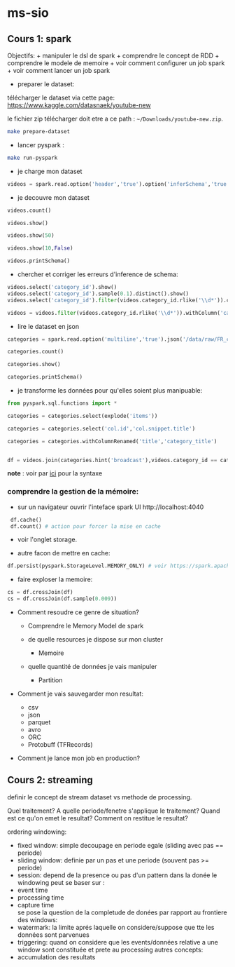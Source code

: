 # ms-sio

## Cours 1: spark 

Objectifs:
    + manipuler le dsl de spark
    + comprendre le concept de RDD
    + comprendre le modele de memoire
    + voir comment configurer un job spark 
    + voir comment lancer un job spark 

- preparer le dataset:

télécharger le dataset via cette page: https://www.kaggle.com/datasnaek/youtube-new

le fichier zip télécharger doit etre a ce path : `~/Downloads/youtube-new.zip`.

```bash
make prepare-dataset
``` 

- lancer pyspark :

```bash
make run-pyspark
``` 
- je charge mon dataset

```python
videos = spark.read.option('header','true').option('inferSchema','true').csv('/data/raw/FRvideos.csv')
```
- je decouvre mon dataset

```python
videos.count()

videos.show()

videos.show(50)

videos.show(10,False)

```

```python 
videos.printSchema()
```
- chercher et corriger les erreurs d'inference de schema:


```python
videos.select('category_id').show()
videos.select('category_id').sample(0.1).distinct().show()
videos.select('category_id').filter(videos.category_id.rlike('\\d*')).count()

videos = videos.filter(videos.category_id.rlike('\\d*')).withColumn('category_id',videos.category_id.cast('integer'))
```

- lire le dataset en json

```python
categories = spark.read.option('multiline','true').json('/data/raw/FR_category_id.json')

categories.count()

categories.show()

categories.printSchema()

```

- je transforme les données pour qu'elles soient plus manipuable:

```python
from pyspark.sql.functions import *

categories = categories.select(explode('items'))

categories = categories.select('col.id','col.snippet.title')

categories = categories.withColumnRenamed('title','category_title')
```

```python

df = videos.join(categories.hint('broadcast'),videos.category_id == categories.id,'inner')

```

__note__ : voir par [ici](https://spark.apache.org/docs/latest/api/python/pyspark.sql.html#) pour la syntaxe


### comprendre la gestion de la mémoire:

- sur un navigateur ouvrir l'inteface spark UI http://localhost:4040



```python
 df.cache() 
 df.count() # action pour forcer la mise en cache

```
 
 
- voir l'onglet storage.

- autre facon de mettre en cache:

```python
df.persist(pyspark.StorageLevel.MEMORY_ONLY) # voir https://spark.apache.org/docs/latest/rdd-programming-guide.html#rdd-persistence

```
 
- faire exploser la memoire:

```python 
cs = df.crossJoin(df)
cs = df.crossJoin(df.sample(0.009))
```

- Comment resoudre ce genre de situation?
    + Comprendre le Memory Model de spark
    
    + de quelle resources je dispose sur mon cluster
        + Memoire 
    + quelle quantité de données je vais manipuler
        + Partition
    
- Comment je vais sauvegarder mon resultat:
    + csv
    + json
    + parquet
    + avro
    + ORC
    + Protobuff (TFRecords)    
    
- Comment je lance mon job en production?


## Cours 2: streaming

definir le concept de stream dataset vs methode de processing.

Quel traitement?
A quelle periode/fenetre s'applique le traitement?
Quand est ce qu'on emet le resultat?
Comment on restitue le resultat?


ordering
windowing:
 - fixed window: simple decoupage en periode egale (sliding avec pas == periode)
 - sliding window: definie par un pas et une periode (souvent pas >= periode)
 - session: depend de la presence ou pas d'un pattern dans la donée
le windowing peut se baser sur :
 - event time
 - processing time 
 - capture time   
se pose la question de la completude de donées par rapport au frontiere des windows:
 - watermark: la limite aprés laquelle on considere/suppose que tte les données sont parvenues
 - triggering: quand on considere que les events/données relative a une window sont constituée et prete au processing
autres concepts:
 - accumulation des resultats
 

